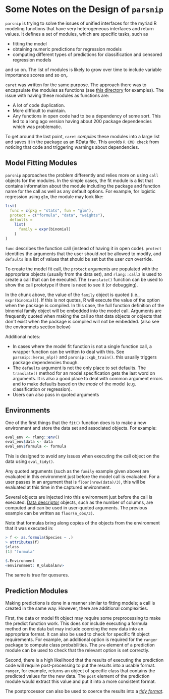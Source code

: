 # Some Notes on the Design of `parsnip`

`parsnip` is trying to solve the issues of unified interfaces for the myriad R modeling functions that have very heterogeneous interfaces and return values. It defines a set of modules, which are specific tasks, such as 

 * fitting the model
 * obtaining numeric predictions for regression models
 * computing different types of predictions for classification and censored regression models

and so on. The list of modules is likely to grow over time to include variable importance scores and so on,. 

`caret` was written for the same purpose. The approach there was to encapsulate the modules as functions (see [this directory](https://github.com/topepo/caret/tree/master/models/files) for examples). The issue with having these modules as functions are:

 * A lot of code duplication.
 * More difficult to maintain.
 * Any functions in open code had to be a dependency of some sort. This led to a long ago version having about 200 package dependencies which was problematic. 

To get around the last point, `caret` _compiles_ these modules into a large list and saves it in the package as an RData file. This avoids `R CMD check` from noticing that code and triggering warnings about dependencies. 

## Model Fitting Modules

`parsnip` approaches the problem differently and relies more on using `call` objects for the modules. In the simple cases, the fit module is a list that contains information about the module including the package and function name for the call as well as any default options. For example, for logistic regression using `glm`, the module may look like:

```r
list(
  func = c(pkg = "stats", fun = "glm"),
  protect = c("formula", "data", "weights"),
  defaults =
    list(
      family = expr(binomial)
    )
)
```

`func` describes the function call (instead of having it in open code). `protect` identifies the arguments that the user should _not_ be allowed to modify, and `defaults` is a list of values that should be set but the user _can_ override.

To create the model fit call, the `protect` arguments are populated with the appropriate objects (usually from the data set), and `rlang::call2` is used to create a call that can be executed. The `translate()` function can be used to show the call prototype if there is need to see it (or debugging). 

In the chunk above, the value of the `family` object is quoted (i.e., `expr(binomial)`). If this is not quotes, R will execute the value of the option when the package is compiled. In this case, the full function definition of the binomial family object will be embedded into the model call. Arguments are frequently quoted when making the call so that data objects or objects that don't exist when the package is compiled will not be embedded. (also see the enviromnets section below)

Additional notes:

 * In cases where the model fit function is not a single function call, a wrapper function can be written to deal with this. See `parsnip::keras_mlp()` and `parsnip::xgb_train()`. this usually triggers package dependencies though. 
 * The `defaults` argument is not the only place to set defaults. The `translate()` method for an model specification gets the last word on arguments. It is also a good place to deal with common argument errors and to make defaults based on the _mode_ of the model (e.g. classification or regression). 
 * Users can also pass in quoted arguments
 
## Environments

One of the first things that the `fit()` function does is to make a new environment and store the data set and associated objects. For example:

```r
eval_env <- rlang::env()
eval_env$data <- data
eval_env$formula <- formula
```    

This is designed to avoid any issues when executing the call object on the data using `eval_tidy()`. 

Any quoted arguments (such as the `family` example given above) are evaluated in this environment just before the model call is evaluated. For a user passes in an argument that is `floor(nrow(data)/3)`, this will be evaluated at this time in the captured environment. 

Several objects are injected into this environment just before the call is executed. [Data descriptor](https://topepo.github.io/parsnip/reference/descriptors.html) objects, such as the number of columns, are computed and can be used in user-quoted arguments. The previous example can be written as `floor(n_obs/3)`.

Note that formulas bring along copies of the objects from the environment that it was executed in:

```r
> f <- as.formula(Species ~ .)
> attributes(f)
$class
[1] "formula"

$.Environment
<environment: R_GlobalEnv>
```

The same is true for quosures. 

## Prediction Modules

Making predictions is done in a manner similar to fitting models; a call is created in the same way. However, there are additional complexities. 

First, the data or model fit object may require some preprocessing to make the predict function work. This does _not_ include executing a formula method on the data but may include coercing the new data into an appropriate format. It can also be used to check for specific fit object requirements. For example, an additional option is required for the `ranger` package to compute class probabilities. The `pre` element of a prediction module can be used to check that the relevant option is set correctly. 

Second, there is a high likelihood that the results of executing the prediction code will require post-processing to put the results into a usable format. `ranger`, for example, returns an object of specific class that contains the predicted values for the new data. The `post` element of the prediction module would extract this value and put it into a more consistent format. 

The postprocessor can also be used to coerce the results into a [_tidy format_](https://tidymodels.github.io/model-implementation-principles/model-predictions.html#return-values). 

